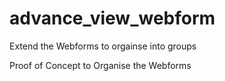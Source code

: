 # advance_view_webform
Extend the Webforms to orgainse into groups

Proof of Concept to Organise the Webforms
